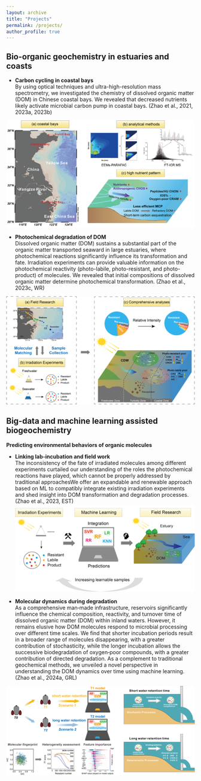 ```yaml
---
layout: archive
title: "Projects"
permalink: /projects/
author_profile: true
---
```


Bio-organic geochemistry in estuaries and coasts
------
 
- **Carbon cycling in coastal bays**  
By using optical techniques and ultra-high-resolution mass spectrometry, we investigated the chemistry of dissolved organic matter (DOM) in Chinese coastal bays. We revealed that decreased nutrients likely activate microbial carbon pump in coastal bays. (Zhao et al., 2021, 2023a, 2023b)

 ![Coastal bays](../images/bays.png)

- **Photochemical degradation of DOM**  
Dissolved organic matter (DOM) sustains a substantial part of the organic matter transported seaward in large estuaries, where photochemical reactions significantly influence its transformation and fate. Irradiation experiments can provide valuable information on the photochemical reactivity (photo-labile, photo-resistant, and photo-product) of molecules. We revealed that initial compositions of dissolved organic matter determine photochemical transformation. (Zhao et al., 2023c, WR)

 ![photochemistry](../images/photo.png)



Big-data and machine learning assisted biogeochemistry
------
**Predicting environmental behaviors of organic molecules**

- **Linking lab-incubation and field work**  
The inconsistency of the fate of irradiated molecules among different experiments curtailed our understanding of the roles the photochemical reactions have played, which cannot be properly addressed by traditional approachesWe offer an expandable and renewable approach based on ML to compatibly integrate existing irradiation experiments and shed insight into DOM transformation and degradation processes. (Zhao et al., 2023, EST)
 ![photochemistry_learning](../images/photo_learning.png)

- **Molecular dynamics during degradation**  
As a comprehensive man‐made infrastructure, reservoirs significantly influence the chemical composition, reactivity, and turnover time of dissolved organic matter (DOM) within inland waters. However, it remains elusive how DOM molecules respond to microbial processing over different time scales. We find that shorter incubation periods result in a broader range of molecules disappearing, with a greater contribution of stochasticity, while the longer incubation allows the successive biodegradation of oxygen‐poor compounds, with a greater contribution of directed degradation. As a complement to traditional geochemical methods, we unveiled a novel perspective in understanding the DOM dynamics over time using machine learning. (Zhao et al., 2024a, GRL)

 ![photochemistry](../images/TGR_ML.png)
